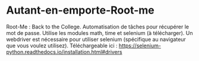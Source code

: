 # Autant-en-emporte-Root-me
Root-Me : Back to the College. Automatisation de tâches pour récupérer le mot de passe. Utilise les modules math, time et selenium (à télécharger).
Un webdriver est nécessaire pour utiliser selenium (spécifique au navigateur que vous voulez utilisez). Téléchargeable ici : https://selenium-python.readthedocs.io/installation.html#drivers
